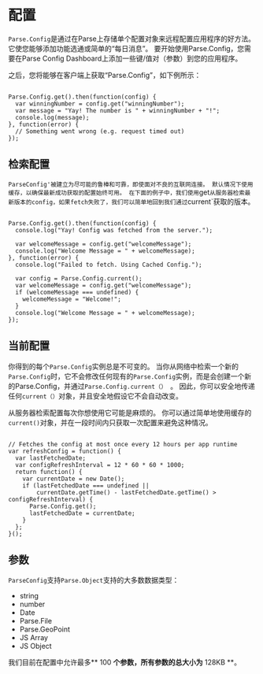 # 配置

`Parse.Config`是通过在Parse上存储单个配置对象来远程配置应用程序的好方法。 它使您能够添加功能选通或简单的“每日消息”。 要开始使用Parse.Config，您需要在Parse Config Dashboard上添加一些键/值对（参数）到您的应用程序。
<!-- `Parse.Config` is a great way to configure your applications remotely by storing a single configuration object on Parse. It enables you to add things like feature gating or a simple "Message of the Day". To start using `Parse.Config` you need to add a few key/value pairs (parameters) to your app on the Parse Config Dashboard. -->

之后，您将能够在客户端上获取“Parse.Config”，如下例所示：
<!-- After that you will be able to fetch the `Parse.Config` on the client, like in this example: -->

<pre><code class="javascript">
Parse.Config.get().then(function(config) {
  var winningNumber = config.get("winningNumber");
  var message = "Yay! The number is " + winningNumber + "!";
  console.log(message);
}, function(error) {
  // Something went wrong (e.g. request timed out)
});
</code></pre>

## 检索配置

`ParseConfig'被建立为尽可能的鲁棒和可靠，即使面对不良的互联网连接。 默认情况下使用缓存，以确保最新成功获取的配置始终可用。 在下面的例子中，我们使用`get`从服务器检索最新版本的config，如果fetch失败了，我们可以简单地回到我们通过`current`获取的版本。
<!-- `ParseConfig` is built to be as robust and reliable as possible, even in the face of poor internet connections. Caching is used by default to ensure that the latest successfully fetched config is always available. In the below example we use `get` to retrieve the latest version of config from the server, and if the fetch fails we can simply fall back to the version that we successfully fetched before via `current`. -->

<pre><code class="javascript">
Parse.Config.get().then(function(config) {
  console.log("Yay! Config was fetched from the server.");

  var welcomeMessage = config.get("welcomeMessage");
  console.log("Welcome Message = " + welcomeMessage);
}, function(error) {
  console.log("Failed to fetch. Using Cached Config.");

  var config = Parse.Config.current();
  var welcomeMessage = config.get("welcomeMessage");
  if (welcomeMessage === undefined) {
    welcomeMessage = "Welcome!";
  }
  console.log("Welcome Message = " + welcomeMessage);
});
</code></pre>

## 当前配置

你得到的每个`Parse.Config`实例总是不可变的。 当你从网络中检索一个新的`Parse.Config`时，它不会修改任何现有的`Parse.Config`实例，而是会创建一个新的Parse.Config，并通过`Parse.Config.current（） `。 因此，你可以安全地传递任何`current（）`对象，并且安全地假设它不会自动改变。
<!-- Every `Parse.Config` instance that you get is always immutable. When you retrieve a new `Parse.Config` in the future from the network, it will not modify any existing `Parse.Config` instance, but will instead create a new one and make it available via `Parse.Config.current()`. Therefore, you can safely pass around any `current()` object and safely assume that it will not automatically change. -->

从服务器检索配置每次你想使用它可能是麻烦的。 你可以通过简单地使用缓存的`current()`对象，并在一段时间内只获取一次配置来避免这种情况。
<!-- It might be troublesome to retrieve the config from the server every time you want to use it. You can avoid this by simply using the cached `current()` object and fetching the config only once in a while. -->

<pre><code class="javascript">
// Fetches the config at most once every 12 hours per app runtime
var refreshConfig = function() {
  var lastFetchedDate;
  var configRefreshInterval = 12 * 60 * 60 * 1000;
  return function() {
    var currentDate = new Date();
    if (lastFetchedDate === undefined ||
        currentDate.getTime() - lastFetchedDate.getTime() > configRefreshInterval) {
      Parse.Config.get();
      lastFetchedDate = currentDate;
    }
  };
}();
</code></pre>

## 参数

`ParseConfig`支持`Parse.Object`支持的大多数数据类型：
<!-- `ParseConfig`  supports most of the data types supported by `Parse.Object`: -->

*   string
*   number
*   Date
*   Parse.File
*   Parse.GeoPoint
*   JS Array
*   JS Object

我们目前在配置中允许最多** 100 **个参数，所有参数的总大小为** 128KB **。
<!-- We currently allow up to **100** parameters in your config and a total size of **128KB** across all parameters. -->
